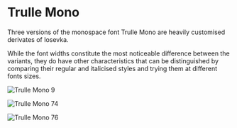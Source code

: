 # Trulle Mono

Three versions of the monospace font Trulle Mono are heavily customised derivates of Iosevka.

While the font widths constitute the most noticeable difference between the variants, they do have other characteristics that can be distinguished by comparing their regular and italicised styles and trying them at different fonts sizes.

![Trulle Mono 9](/Images/trulle-mono-9.png)

![Trulle Mono 74](/Images/trulle-mono-74.png)

![Trulle Mono 76](/Images/trulle-mono-76.png)
